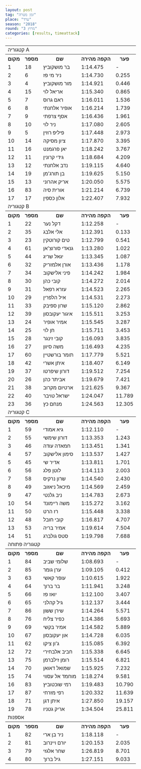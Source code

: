 ```yaml
---
layout: post
tag: "זמן מטרה"
place: "ערד"
season: "2018"
round: "מרוץ 3"
categories: [results, timeattack]
---
```

<table class="line_color">
    <tr>
        <td colspan="99" class="title_font">קטגוריה A</td>
    </tr>
    <tr class="rnkh_bkcolor">
        <th class="rnkh_font">מקום</th>
        <th class="rnkh_font">מספר</th>
        <th class="rnkh_font">שם</th>
        <th class="rnkh_font">הקפה מהירה</th>
        <th class="rnkh_font">פער</th>
    </tr>
    <tr class="rnk_bkcolor">
        <td class="rnk_font">1</td>
        <td class="rnk_font">18</td>
        <td class="rnk_font">בר מושקוביץ</td>
        <td class="rnk_font">1:14.475</td>
        <td class="rnk_font">-</td>
    </tr>
    <tr class="rnk_bkcolor">
        <td class="rnk_font">2</td>
        <td class="rnk_font">6</td>
        <td class="rnk_font">ניר מי פז</td>
        <td class="rnk_font">1:14.730</td>
        <td class="rnk_font">0.255</td>
    </tr>
    <tr class="rnk_bkcolor">
        <td class="rnk_font">3</td>
        <td class="rnk_font">4</td>
        <td class="rnk_font">מור מושקוביץ</td>
        <td class="rnk_font">1:14.921</td>
        <td class="rnk_font">0.446</td>
    </tr>
    <tr class="rnk_bkcolor">
        <td class="rnk_font">4</td>
        <td class="rnk_font">15</td>
        <td class="rnk_font">אריאל לוי</td>
        <td class="rnk_font">1:15.340</td>
        <td class="rnk_font">0.865</td>
    </tr>
    <tr class="rnk_bkcolor">
        <td class="rnk_font">5</td>
        <td class="rnk_font">7</td>
        <td class="rnk_font">ראם גרוס</td>
        <td class="rnk_font">1:16.011</td>
        <td class="rnk_font">1.536</td>
    </tr>
    <tr class="rnk_bkcolor">
        <td class="rnk_font">6</td>
        <td class="rnk_font">8</td>
        <td class="rnk_font">אופיר אלחנתי</td>
        <td class="rnk_font">1:16.214</td>
        <td class="rnk_font">1.739</td>
    </tr>
    <tr class="rnk_bkcolor">
        <td class="rnk_font">7</td>
        <td class="rnk_font">9</td>
        <td class="rnk_font">אסף צרפתי</td>
        <td class="rnk_font">1:16.436</td>
        <td class="rnk_font">1.961</td>
    </tr>
    <tr class="rnk_bkcolor">
        <td class="rnk_font">8</td>
        <td class="rnk_font">10</td>
        <td class="rnk_font">ניר לוי</td>
        <td class="rnk_font">1:17.080</td>
        <td class="rnk_font">2.605</td>
    </tr>
    <tr class="rnk_bkcolor">
        <td class="rnk_font">9</td>
        <td class="rnk_font">5</td>
        <td class="rnk_font">פיליפ רוזין</td>
        <td class="rnk_font">1:17.448</td>
        <td class="rnk_font">2.973</td>
    </tr>
    <tr class="rnk_bkcolor">
        <td class="rnk_font">10</td>
        <td class="rnk_font">14</td>
        <td class="rnk_font">ציון מסיקה</td>
        <td class="rnk_font">1:17.870</td>
        <td class="rnk_font">3.395</td>
    </tr>
    <tr class="rnk_bkcolor">
        <td class="rnk_font">11</td>
        <td class="rnk_font">16</td>
        <td class="rnk_font">יאן פרגמנט</td>
        <td class="rnk_font">1:18.242</td>
        <td class="rnk_font">3.767</td>
    </tr>
    <tr class="rnk_bkcolor">
        <td class="rnk_font">12</td>
        <td class="rnk_font">11</td>
        <td class="rnk_font">גידי קרונין</td>
        <td class="rnk_font">1:18.684</td>
        <td class="rnk_font">4.209</td>
    </tr>
    <tr class="rnk_bkcolor">
        <td class="rnk_font">13</td>
        <td class="rnk_font">12</td>
        <td class="rnk_font">נדב אלחנתי</td>
        <td class="rnk_font">1:19.115</td>
        <td class="rnk_font">4.640</td>
    </tr>
    <tr class="rnk_bkcolor">
        <td class="rnk_font">14</td>
        <td class="rnk_font">19</td>
        <td class="rnk_font">בן תורג'מן</td>
        <td class="rnk_font">1:19.625</td>
        <td class="rnk_font">5.150</td>
    </tr>
    <tr class="rnk_bkcolor">
        <td class="rnk_font">15</td>
        <td class="rnk_font">13</td>
        <td class="rnk_font">אריק אהרוני</td>
        <td class="rnk_font">1:20.050</td>
        <td class="rnk_font">5.575</td>
    </tr>
    <tr class="rnk_bkcolor">
        <td class="rnk_font">16</td>
        <td class="rnk_font">83</td>
        <td class="rnk_font">אורית סיה</td>
        <td class="rnk_font">1:21.214</td>
        <td class="rnk_font">6.739</td>
    </tr>
    <tr class="rnk_bkcolor">
        <td class="rnk_font">17</td>
        <td class="rnk_font">17</td>
        <td class="rnk_font">אלון כספין</td>
        <td class="rnk_font">1:22.407</td>
        <td class="rnk_font">7.932</td>
    </tr>
    <tr>
        <td colspan="99" class="title_font">קטגוריה B</td>
    </tr>
    <tr class="rnkh_bkcolor">
        <th class="rnkh_font">מקום</th>
        <th class="rnkh_font">מספר</th>
        <th class="rnkh_font">שם</th>
        <th class="rnkh_font">הקפה מהירה</th>
        <th class="rnkh_font">פער</th>
    </tr>
    <tr class="rnk_bkcolor">
        <td class="rnk_font">1</td>
        <td class="rnk_font">22</td>
        <td class="rnk_font">דקל נער</td>
        <td class="rnk_font">1:12.258</td>
        <td class="rnk_font">-</td>
    </tr>
    <tr class="rnk_bkcolor">
        <td class="rnk_font">2</td>
        <td class="rnk_font">35</td>
        <td class="rnk_font">אלי אלבג</td>
        <td class="rnk_font">1:12.391</td>
        <td class="rnk_font">0.133</td>
    </tr>
    <tr class="rnk_bkcolor">
        <td class="rnk_font">3</td>
        <td class="rnk_font">23</td>
        <td class="rnk_font">טים קורוטקין</td>
        <td class="rnk_font">1:12.799</td>
        <td class="rnk_font">0.541</td>
    </tr>
    <tr class="rnk_bkcolor">
        <td class="rnk_font">4</td>
        <td class="rnk_font">61</td>
        <td class="rnk_font">גנאדי סורוצ'אן</td>
        <td class="rnk_font">1:13.280</td>
        <td class="rnk_font">1.022</td>
    </tr>
    <tr class="rnk_bkcolor">
        <td class="rnk_font">5</td>
        <td class="rnk_font">44</td>
        <td class="rnk_font">יגאל שריג</td>
        <td class="rnk_font">1:13.345</td>
        <td class="rnk_font">1.087</td>
    </tr>
    <tr class="rnk_bkcolor">
        <td class="rnk_font">6</td>
        <td class="rnk_font">32</td>
        <td class="rnk_font">אורן אלמזריק</td>
        <td class="rnk_font">1:13.436</td>
        <td class="rnk_font">1.178</td>
    </tr>
    <tr class="rnk_bkcolor">
        <td class="rnk_font">7</td>
        <td class="rnk_font">34</td>
        <td class="rnk_font">פיני אלישקוב</td>
        <td class="rnk_font">1:14.242</td>
        <td class="rnk_font">1.984</td>
    </tr>
    <tr class="rnk_bkcolor">
        <td class="rnk_font">8</td>
        <td class="rnk_font">30</td>
        <td class="rnk_font">קובי כהן</td>
        <td class="rnk_font">1:14.272</td>
        <td class="rnk_font">2.014</td>
    </tr>
    <tr class="rnk_bkcolor">
        <td class="rnk_font">9</td>
        <td class="rnk_font">31</td>
        <td class="rnk_font">עזרא רפאל</td>
        <td class="rnk_font">1:14.523</td>
        <td class="rnk_font">2.265</td>
    </tr>
    <tr class="rnk_bkcolor">
        <td class="rnk_font">10</td>
        <td class="rnk_font">29</td>
        <td class="rnk_font">איל הלפרין</td>
        <td class="rnk_font">1:14.531</td>
        <td class="rnk_font">2.273</td>
    </tr>
    <tr class="rnk_bkcolor">
        <td class="rnk_font">11</td>
        <td class="rnk_font">33</td>
        <td class="rnk_font">שרון ספיבק</td>
        <td class="rnk_font">1:15.120</td>
        <td class="rnk_font">2.862</td>
    </tr>
    <tr class="rnk_bkcolor">
        <td class="rnk_font">12</td>
        <td class="rnk_font">39</td>
        <td class="rnk_font">איגור יעקובסון</td>
        <td class="rnk_font">1:15.511</td>
        <td class="rnk_font">3.253</td>
    </tr>
    <tr class="rnk_bkcolor">
        <td class="rnk_font">13</td>
        <td class="rnk_font">24</td>
        <td class="rnk_font">אמיר אופיר</td>
        <td class="rnk_font">1:15.545</td>
        <td class="rnk_font">3.287</td>
    </tr>
    <tr class="rnk_bkcolor">
        <td class="rnk_font">14</td>
        <td class="rnk_font">25</td>
        <td class="rnk_font">חן לוי</td>
        <td class="rnk_font">1:15.711</td>
        <td class="rnk_font">3.453</td>
    </tr>
    <tr class="rnk_bkcolor">
        <td class="rnk_font">15</td>
        <td class="rnk_font">28</td>
        <td class="rnk_font">קובי זינגר</td>
        <td class="rnk_font">1:16.093</td>
        <td class="rnk_font">3.835</td>
    </tr>
    <tr class="rnk_bkcolor">
        <td class="rnk_font">16</td>
        <td class="rnk_font">27</td>
        <td class="rnk_font">משה סיוון</td>
        <td class="rnk_font">1:16.493</td>
        <td class="rnk_font">4.235</td>
    </tr>
    <tr class="rnk_bkcolor">
        <td class="rnk_font">17</td>
        <td class="rnk_font">60</td>
        <td class="rnk_font">תומר בורשטיין</td>
        <td class="rnk_font">1:17.779</td>
        <td class="rnk_font">5.521</td>
    </tr>
    <tr class="rnk_bkcolor">
        <td class="rnk_font">18</td>
        <td class="rnk_font">42</td>
        <td class="rnk_font">איתן אשרי</td>
        <td class="rnk_font">1:18.407</td>
        <td class="rnk_font">6.149</td>
    </tr>
    <tr class="rnk_bkcolor">
        <td class="rnk_font">19</td>
        <td class="rnk_font">37</td>
        <td class="rnk_font">דורון שיפרטו</td>
        <td class="rnk_font">1:19.512</td>
        <td class="rnk_font">7.254</td>
    </tr>
    <tr class="rnk_bkcolor">
        <td class="rnk_font">20</td>
        <td class="rnk_font">26</td>
        <td class="rnk_font">אביתר כהן</td>
        <td class="rnk_font">1:19.679</td>
        <td class="rnk_font">7.421</td>
    </tr>
    <tr class="rnk_bkcolor">
        <td class="rnk_font">21</td>
        <td class="rnk_font">38</td>
        <td class="rnk_font">ארטיום מקרוב</td>
        <td class="rnk_font">1:21.625</td>
        <td class="rnk_font">9.367</td>
    </tr>
    <tr class="rnk_bkcolor">
        <td class="rnk_font">22</td>
        <td class="rnk_font">40</td>
        <td class="rnk_font">ישראל טויבר</td>
        <td class="rnk_font">1:24.047</td>
        <td class="rnk_font">11.789</td>
    </tr>
    <tr class="rnk_bkcolor">
        <td class="rnk_font">23</td>
        <td class="rnk_font">36</td>
        <td class="rnk_font">מנחם כץ</td>
        <td class="rnk_font">1:24.563</td>
        <td class="rnk_font">12.305</td>
    </tr>
    <tr>
        <td colspan="99" class="title_font">קטגוריה C</td>
    </tr>
    <tr class="rnkh_bkcolor">
        <th class="rnkh_font">מקום</th>
        <th class="rnkh_font">מספר</th>
        <th class="rnkh_font">שם</th>
        <th class="rnkh_font">הקפה מהירה</th>
        <th class="rnkh_font">פער</th>
    </tr>
    <tr class="rnk_bkcolor">
        <td class="rnk_font">1</td>
        <td class="rnk_font">59</td>
        <td class="rnk_font">גיא אמודי</td>
        <td class="rnk_font">1:12.110</td>
        <td class="rnk_font">-</td>
    </tr>
    <tr class="rnk_bkcolor">
        <td class="rnk_font">2</td>
        <td class="rnk_font">55</td>
        <td class="rnk_font">דורון שימשי</td>
        <td class="rnk_font">1:13.353</td>
        <td class="rnk_font">1.243</td>
    </tr>
    <tr class="rnk_bkcolor">
        <td class="rnk_font">3</td>
        <td class="rnk_font">46</td>
        <td class="rnk_font">חמאדה עודה</td>
        <td class="rnk_font">1:13.451</td>
        <td class="rnk_font">1.341</td>
    </tr>
    <tr class="rnk_bkcolor">
        <td class="rnk_font">4</td>
        <td class="rnk_font">57</td>
        <td class="rnk_font">סימון אלישקוב</td>
        <td class="rnk_font">1:13.537</td>
        <td class="rnk_font">1.427</td>
    </tr>
    <tr class="rnk_bkcolor">
        <td class="rnk_font">5</td>
        <td class="rnk_font">45</td>
        <td class="rnk_font">אדיר שי</td>
        <td class="rnk_font">1:13.811</td>
        <td class="rnk_font">1.701</td>
    </tr>
    <tr class="rnk_bkcolor">
        <td class="rnk_font">6</td>
        <td class="rnk_font">56</td>
        <td class="rnk_font">לוטן פלג</td>
        <td class="rnk_font">1:14.113</td>
        <td class="rnk_font">2.003</td>
    </tr>
    <tr class="rnk_bkcolor">
        <td class="rnk_font">7</td>
        <td class="rnk_font">58</td>
        <td class="rnk_font">שרון נרקיס</td>
        <td class="rnk_font">1:14.540</td>
        <td class="rnk_font">2.430</td>
    </tr>
    <tr class="rnk_bkcolor">
        <td class="rnk_font">8</td>
        <td class="rnk_font">49</td>
        <td class="rnk_font">מיכאל ניאזוב</td>
        <td class="rnk_font">1:14.569</td>
        <td class="rnk_font">2.459</td>
    </tr>
    <tr class="rnk_bkcolor">
        <td class="rnk_font">9</td>
        <td class="rnk_font">47</td>
        <td class="rnk_font">ניב גלנטי</td>
        <td class="rnk_font">1:14.783</td>
        <td class="rnk_font">2.673</td>
    </tr>
    <tr class="rnk_bkcolor">
        <td class="rnk_font">10</td>
        <td class="rnk_font">54</td>
        <td class="rnk_font">משה ריימונד</td>
        <td class="rnk_font">1:15.272</td>
        <td class="rnk_font">3.162</td>
    </tr>
    <tr class="rnk_bkcolor">
        <td class="rnk_font">11</td>
        <td class="rnk_font">50</td>
        <td class="rnk_font">רז הרט</td>
        <td class="rnk_font">1:15.448</td>
        <td class="rnk_font">3.338</td>
    </tr>
    <tr class="rnk_bkcolor">
        <td class="rnk_font">12</td>
        <td class="rnk_font">48</td>
        <td class="rnk_font">קובי חובל</td>
        <td class="rnk_font">1:16.817</td>
        <td class="rnk_font">4.707</td>
    </tr>
    <tr class="rnk_bkcolor">
        <td class="rnk_font">13</td>
        <td class="rnk_font">53</td>
        <td class="rnk_font">אמיר בריה</td>
        <td class="rnk_font">1:19.614</td>
        <td class="rnk_font">7.504</td>
    </tr>
    <tr class="rnk_bkcolor">
        <td class="rnk_font">14</td>
        <td class="rnk_font">51</td>
        <td class="rnk_font">סטס גולברג</td>
        <td class="rnk_font">1:19.798</td>
        <td class="rnk_font">7.688</td>
    </tr>
    <tr>
        <td colspan="99" class="title_font">קטגוריה פתוחה</td>
    </tr>
    <tr class="rnkh_bkcolor">
        <th class="rnkh_font">מקום</th>
        <th class="rnkh_font">מספר</th>
        <th class="rnkh_font">שם</th>
        <th class="rnkh_font">הקפה מהירה</th>
        <th class="rnkh_font">פער</th>
    </tr>
    <tr class="rnk_bkcolor">
        <td class="rnk_font">1</td>
        <td class="rnk_font">84</td>
        <td class="rnk_font">שלומי שביב</td>
        <td class="rnk_font">1:08.693</td>
        <td class="rnk_font">-</td>
    </tr>
    <tr class="rnk_bkcolor">
        <td class="rnk_font">2</td>
        <td class="rnk_font">85</td>
        <td class="rnk_font">ערן גומר</td>
        <td class="rnk_font">1:09.105</td>
        <td class="rnk_font">0.412</td>
    </tr>
    <tr class="rnk_bkcolor">
        <td class="rnk_font">3</td>
        <td class="rnk_font">63</td>
        <td class="rnk_font">עופר קאשי</td>
        <td class="rnk_font">1:10.615</td>
        <td class="rnk_font">1.922</td>
    </tr>
    <tr class="rnk_bkcolor">
        <td class="rnk_font">4</td>
        <td class="rnk_font">64</td>
        <td class="rnk_font">בר ברוך</td>
        <td class="rnk_font">1:11.941</td>
        <td class="rnk_font">3.248</td>
    </tr>
    <tr class="rnk_bkcolor">
        <td class="rnk_font">5</td>
        <td class="rnk_font">66</td>
        <td class="rnk_font">יואז פז</td>
        <td class="rnk_font">1:12.100</td>
        <td class="rnk_font">3.407</td>
    </tr>
    <tr class="rnk_bkcolor">
        <td class="rnk_font">6</td>
        <td class="rnk_font">65</td>
        <td class="rnk_font">גיל קהלני</td>
        <td class="rnk_font">1:12.137</td>
        <td class="rnk_font">3.444</td>
    </tr>
    <tr class="rnk_bkcolor">
        <td class="rnk_font">7</td>
        <td class="rnk_font">86</td>
        <td class="rnk_font">שירן ששון</td>
        <td class="rnk_font">1:14.264</td>
        <td class="rnk_font">5.571</td>
    </tr>
    <tr class="rnk_bkcolor">
        <td class="rnk_font">8</td>
        <td class="rnk_font">76</td>
        <td class="rnk_font">כפיר צליח</td>
        <td class="rnk_font">1:14.386</td>
        <td class="rnk_font">5.693</td>
    </tr>
    <tr class="rnk_bkcolor">
        <td class="rnk_font">9</td>
        <td class="rnk_font">69</td>
        <td class="rnk_font">אמיר בקשי</td>
        <td class="rnk_font">1:14.582</td>
        <td class="rnk_font">5.889</td>
    </tr>
    <tr class="rnk_bkcolor">
        <td class="rnk_font">10</td>
        <td class="rnk_font">67</td>
        <td class="rnk_font">און יעקובסון</td>
        <td class="rnk_font">1:14.728</td>
        <td class="rnk_font">6.035</td>
    </tr>
    <tr class="rnk_bkcolor">
        <td class="rnk_font">11</td>
        <td class="rnk_font">62</td>
        <td class="rnk_font">ג'ון ציקו</td>
        <td class="rnk_font">1:15.085</td>
        <td class="rnk_font">6.392</td>
    </tr>
    <tr class="rnk_bkcolor">
        <td class="rnk_font">12</td>
        <td class="rnk_font">72</td>
        <td class="rnk_font">חביב אלבחירי</td>
        <td class="rnk_font">1:15.338</td>
        <td class="rnk_font">6.645</td>
    </tr>
    <tr class="rnk_bkcolor">
        <td class="rnk_font">13</td>
        <td class="rnk_font">75</td>
        <td class="rnk_font">רומן זילברמן</td>
        <td class="rnk_font">1:15.514</td>
        <td class="rnk_font">6.821</td>
    </tr>
    <tr class="rnk_bkcolor">
        <td class="rnk_font">14</td>
        <td class="rnk_font">70</td>
        <td class="rnk_font">שמואל דאואן</td>
        <td class="rnk_font">1:15.925</td>
        <td class="rnk_font">7.232</td>
    </tr>
    <tr class="rnk_bkcolor">
        <td class="rnk_font">15</td>
        <td class="rnk_font">74</td>
        <td class="rnk_font">מוחמד אל עסווי</td>
        <td class="rnk_font">1:18.274</td>
        <td class="rnk_font">9.581</td>
    </tr>
    <tr class="rnk_bkcolor">
        <td class="rnk_font">16</td>
        <td class="rnk_font">83</td>
        <td class="rnk_font">רמי שוכטוביץ</td>
        <td class="rnk_font">1:19.483</td>
        <td class="rnk_font">10.790</td>
    </tr>
    <tr class="rnk_bkcolor">
        <td class="rnk_font">17</td>
        <td class="rnk_font">87</td>
        <td class="rnk_font">רפי מזרחי</td>
        <td class="rnk_font">1:20.332</td>
        <td class="rnk_font">11.639</td>
    </tr>
    <tr class="rnk_bkcolor">
        <td class="rnk_font">18</td>
        <td class="rnk_font">71</td>
        <td class="rnk_font">איתן דגן</td>
        <td class="rnk_font">1:27.850</td>
        <td class="rnk_font">19.157</td>
    </tr>
    <tr class="rnk_bkcolor">
        <td class="rnk_font">19</td>
        <td class="rnk_font">78</td>
        <td class="rnk_font">אריק גטניו</td>
        <td class="rnk_font">1:34.504</td>
        <td class="rnk_font">25.811</td>
    </tr>
    <tr>
        <td colspan="99" class="title_font">אספנות</td>
    </tr>
    <tr class="rnkh_bkcolor">
        <th class="rnkh_font">מקום</th>
        <th class="rnkh_font">מספר</th>
        <th class="rnkh_font">שם</th>
        <th class="rnkh_font">הקפה מהירה</th>
        <th class="rnkh_font">פער</th>
    </tr>
    <tr class="rnk_bkcolor">
        <td class="rnk_font">1</td>
        <td class="rnk_font">82</td>
        <td class="rnk_font">ניר בן ארי</td>
        <td class="rnk_font">1:18.118</td>
        <td class="rnk_font">-</td>
    </tr>
    <tr class="rnk_bkcolor">
        <td class="rnk_font">2</td>
        <td class="rnk_font">81</td>
        <td class="rnk_font">יורם ויינרוב</td>
        <td class="rnk_font">1:20.153</td>
        <td class="rnk_font">2.035</td>
    </tr>
    <tr class="rnk_bkcolor">
        <td class="rnk_font">3</td>
        <td class="rnk_font">79</td>
        <td class="rnk_font">שחר אלגזי</td>
        <td class="rnk_font">1:26.819</td>
        <td class="rnk_font">8.701</td>
    </tr>
    <tr class="rnk_bkcolor">
        <td class="rnk_font">4</td>
        <td class="rnk_font">80</td>
        <td class="rnk_font">גיל ברוך</td>
        <td class="rnk_font">1:27.151</td>
        <td class="rnk_font">9.033</td>
    </tr>
</table>
